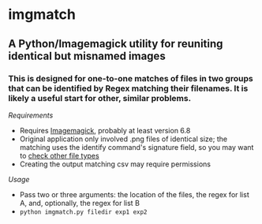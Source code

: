imgmatch
========

A Python/Imagemagick utility for reuniting identical but misnamed images
------------------------------------------------------------------------

### This is designed for one-to-one matches of files in two groups that can be identified by Regex matching their filenames. It is likely a useful start for other, similar problems.

*Requirements*
+ Requires [Imagemagick](http://www.imagemagick.org/), probably at least version 6.8 
+ Original application only involved .png files of identical size; the matching uses the identify command's signature field, so you may want to [check other file types](http://www.imagemagick.org/script/identify.php)
+ Creating the output matching csv may require permissions

*Usage*
+ Pass two or three arguments: the location of the files, the regex for list A, and, optionally, the regex for list B
+ ` python imgmatch.py filedir exp1 exp2 `

